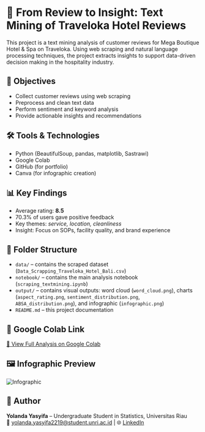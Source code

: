 # 💬 From Review to Insight: Text Mining of Traveloka Hotel Reviews

This project is a text mining analysis of customer reviews for Mega Boutique Hotel & Spa on Traveloka. Using web scraping and natural language processing techniques, the project extracts insights to support data-driven decision making in the hospitality industry.

## 🎯 Objectives
- Collect customer reviews using web scraping
- Preprocess and clean text data
- Perform sentiment and keyword analysis
- Provide actionable insights and recommendations

## 🛠️ Tools & Technologies
- Python (BeautifulSoup, pandas, matplotlib, Sastrawi)
- Google Colab
- GitHub (for portfolio)
- Canva (for infographic creation)

## 📊 Key Findings
- Average rating: **8.5**
- 70.3% of users gave positive feedback
- Key themes: *service, location, cleanliness*
- Insight: Focus on SOPs, facility quality, and brand experience

## 📁 Folder Structure
- `data/` – contains the scraped dataset (`Data_Scrapping_Traveloka_Hotel_Bali.csv`)
- `notebook/` – contains the main analysis notebook (`scraping_textmining.ipynb`)
- `output/` – contains visual outputs: word cloud (`word_cloud.png`), charts (`aspect_rating.png`, `sentiment_distribution.png`, `ABSA_distribution.png`), and infographic (`infographic.png`)
- `README.md` – this project documentation

## 🔗 Google Colab Link
[🔗 View Full Analysis on Google Colab](https://colab.research.google.com/drive/1Tg40FpmIUmiWtKV1AxrS9w1Nt25bC_TA?usp=sharing)

## 🖼️ Infographic Preview
![Infographic](traveloka-review-insight/output/infographic.png)

## 👤 Author
**Yolanda Yasyifa** – Undergraduate Student in Statistics, Universitas Riau  
📧 yolanda.yasyifa2219@student.unri.ac.id | 🌐 [LinkedIn](https://www.linkedin.com/in/yolanda-yasyifa-5210ba2a4/)
